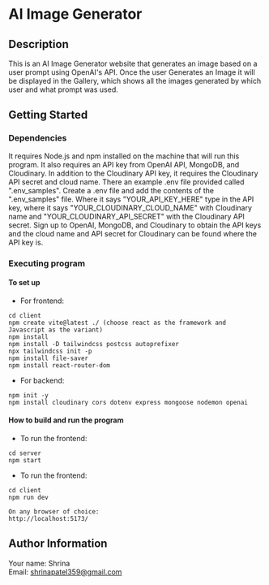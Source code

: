 # AI Image Generator
## Description

This is an AI Image Generator website that generates an image based on a user prompt using OpenAI's API. Once the user Generates an Image it will be displayed in the Gallery, which shows all the images generated by which user and what prompt was used.

## Getting Started
### Dependencies

It requires Node.js and npm installed on the machine that will run this program. It also requires an API key from OpenAI API, MongoDB, and Cloudinary. In addition to the Cloudinary API key, it requires the Cloudinary API secret and cloud name. There an example .env file provided called ".env_samples". Create a .env file and add the contents of the ".env_samples" file. Where it says "YOUR_API_KEY_HERE" type in the API key, where it says "YOUR_CLOUDINARY_CLOUD_NAME" with Cloudinary name and "YOUR_CLOUDINARY_API_SECRET" with the Cloudinary API secret. Sign up to OpenAI, MongoDB, and Cloudinary to obtain the API keys and the cloud name and API secret for Cloudinary can be found where the API key is.

### Executing program
#### To set up
* For frontend:
```
cd client
npm create vite@latest ./ (choose react as the framework and Javascript as the variant)
npm install
npm install -D tailwindcss postcss autoprefixer
npx tailwindcss init -p
npm install file-saver
npm install react-router-dom
```
* For backend:
```
npm init -y
npm install cloudinary cors dotenv express mongoose nodemon openai
```

#### How to build and run the program
* To run the frontend:
```
cd server
npm start
```
* To run the frontend:
```
cd client
npm run dev

On any browser of choice:
http://localhost:5173/
```

## Author Information
Your name: Shrina<br />
Email: shrinapatel359@gmail.com
